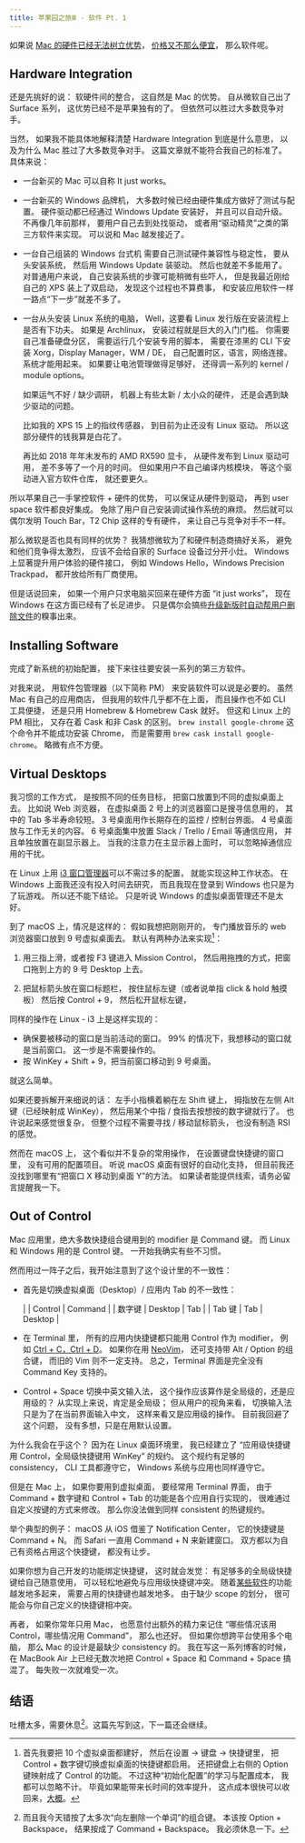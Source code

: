 ```yaml
---
title: 苹果园之旅Ⅲ - 软件 Pt. 1
---
```


如果说 [Mac 的硬件已经无法树立优势][mac-hardware]，
[价格又不那么便宜][mac-price]，
那么软件呢。

[mac-hardware]: /post/tour-in-apple-garden-hardware.html
[mac-price]: /post/tour-in-apple-garden-apple-tax.html

## Hardware Integration

还是先挑好的说：
软硬件间的整合，
这自然是 Mac 的优势。
自从微软自己出了 Surface 系列，
这优势已经不是苹果独有的了。
但依然可以胜过大多数竞争对手。

当然，
如果我不能具体地解释清楚
Hardware Integration 到底是什么意思，
以及为什么 Mac 胜过了大多数竞争对手。
这篇文章就不能符合我自己的标准了。
具体来说：

* 一台新买的 Mac 可以自称 It just works。

* 一台新买的 Windows 品牌机，
  大多数时候已经由硬件集成方做好了测试与配置。
  硬件驱动都已经通过 Windows Update 安装好，
  并且可以自动升级。
  不再像几年前那样，
  要用户自己去到处找驱动，
  或者用“驱动精灵”之类的第三方软件来实现。
  可以说和 Mac 越发接近了。

* 一台自己组装的 Windows 台式机
  需要自己测试硬件兼容性与稳定性，
  要从头安装系统，
  然后用 Windows Update 装驱动。
  然后也就差不多能用了。
  对普通用户来说，
  自己安装系统的步骤可能稍微有些吓人，
  但是我最近刚给自己的 XPS 装上了双启动，
  发现这个过程也不算费事，
  和安装应用软件一样一路点“下一步”就差不多了。

* 一台从头安装 Linux 系统的电脑，
  Well，这要看 Linux 发行版在安装流程上是否有下功夫。
  如果是 Archlinux，
  安装过程就是巨大的入门门槛。
  你需要自己准备硬盘分区，
  需要运行几个安装专用的脚本，
  需要在漆黑的 CLI 下安装 Xorg，Display Manager，WM / DE，
  自己配置时区，语言，网络连接。
  系统才能用起来。
  如果要让电池管理做得足够好，
  还得调一系列的 kernel / module options。

  如果运气不好 / 缺少调研，
  机器上有些太新 / 太小众的硬件，
  还是会遇到缺少驱动的问题。

  比如我的 XPS 15 上的指纹传感器，
  到目前为止还没有 Linux 驱动。
  所以这部分硬件的钱我算是白花了。

  再比如 2018 年年末发布的 AMD RX590 显卡，
  从硬件发布到 Linux 驱动可用，
  差不多等了一个月的时间。
  但如果用户不自己编译内核模块，
  等这个驱动进入官方软件仓库，
  就还要更久。

所以苹果自己一手掌控软件 + 硬件的优势，
可以保证从硬件到驱动，
再到 user space 软件都良好集成。
免除了用户自己安装调试操作系统的麻烦。
然后就可以偶尔发明 Touch Bar，T2 Chip 这样的专有硬件，
来让自己与竞争对手不一样。

那么微软是否也具有同样的优势？
我猜想微软为了和硬件制造商搞好关系，
避免和他们竞争得太激烈，
应该不会给自家的 Surface 设备过分开小灶。
Windows 上显著提升用户体验的硬件接口，
例如 Windows Hello，Windows Precision Trackpad，
都开放给所有厂商使用。

但是话说回来，
如果一个用户只求电脑买回来在硬件方面 “it just works”，
现在 Windows 在这方面已经有了长足进步。
只是偶尔会搞些[升级新版时自动帮用户删除文件][win-bad-update]的糗事出来。

[win-bad-update]: https://betanews.com/2018/10/04/windows-10-october-2018-update-deleting-documents-photos-and-other-user-files/

## Installing Software

完成了新系统的初始配置，
接下来往往要安装一系列的第三方软件。

对我来说，
用软件包管理器（以下简称 PM）
来安装软件可以说是必要的。
虽然 Mac 有自己的应用商店，
但我用的软件几乎都不在上面，
而且操作也不如 CLI 工具便捷，
还是只用 Homebrew & Homebrew Cask 就好。
但这和 Linux 上的 PM 相比，
又存在着 Cask 和非 Cask 的区别。
`brew install google-chrome` 这个命令并不能成功安装 Chrome，
而是需要用 `brew cask install google-chrome`。
略微有点不方便。

## Virtual Desktops

我习惯的工作方式，
是按照不同的任务目标，
把窗口放置到不同的虚拟桌面上去。
比如说 Web 浏览器，
在虚拟桌面 2 号上的浏览器窗口是搜寻信息用的，
其中的 Tab 多半寿命较短。
3 号桌面用作长期存在的监控 / 控制台界面。
4 号桌面放与工作无关的内容。
6 号桌面集中放置 Slack / Trello / Email 等通信应用，
并且单独放置在副显示器上。
当我的注意力在主显示器上面时，
可以忽略掉通信应用的干扰。

在 Linux 上用 [i3 窗口管理器][i3wm]可以不需过多的配置，
就能实现这种工作状态。
在 Windows 上面我还没有投入时间去研究，
而且我现在登录到 Windows 也只是为了玩游戏。
所以还不能下结论。
只是听说 Windows 的虚拟桌面管理还不是太好。

[i3wm]: https://i3wm.org

到了 macOS 上，情况是这样的：
假如我想把刚刚开的，
专门播放音乐的 web 浏览器窗口放到 9 号虚拟桌面去。
默认有两种办法来实现[^desktops]：

[^desktops]: 首先我要把 10 个虚拟桌面都建好，
    然后在设置 -> 键盘 -> 快捷键里，
    把 Control + 数字键切换虚拟桌面的快捷键都启用。
    还把键盘上右侧的 Option 键映射成了 Control 的功能。
    不过这种“初始化配置”的学习与配置成本，
    我都可以忽略不计。
    毕竟如果能带来长时间的效率提升，
    这点成本很快可以收回来，[大概][xkcd-cost]。

[xkcd-cost]: https://xkcd.com/1205/

1. 用三指上滑，或者按 F3 键进入 Mission Control，
    然后用拖拽的方式，把窗口拖到上方的 9 号 Desktop 上去。

2. 把鼠标箭头放在窗口标题栏，
    按住鼠标左键（或者说单指 click & hold 触摸板）
    然后按 Control + 9，
    然后松开鼠标左键，

同样的操作在 Linux - i3 上是这样实现的：

* 确保要被移动的窗口是当前活动的窗口。
  99% 的情况下，我想移动的窗口就是当前窗口。
  这一步是不需要操作的。
* 按 WinKey + Shift + 9，把当前窗口移动到 9 号桌面。

就这么简单。

如果还要拆解开来细说的话：
左手小指横着躺在左 Shift 键上，
拇指放在左侧 Alt 键（已经映射成 WinKey），
然后用某个中指 / 食指去按想按的数字键就行了。
也许说起来感觉很复杂，
但整个过程不需要寻找 / 移动鼠标箭头，
也没有制造 RSI 的感觉。

然而在 macOS 上，
这个看似并不复杂的常用操作，
在设置键盘快捷键的窗口里，
没有可用的配置项目。
听说 macOS 桌面有很好的自动化支持，
但目前我还没找到哪里有“把窗口 X 移动到桌面 Y”的方法。
如果读者能提供线索，请务必留言提醒我一下。

## Out of Control

Mac 应用里，绝大多数快捷组合键用到的 modifier 是 Command 键。
而 Linux 和 Windows 用的是 Control 键。
一开始我确实有些不习惯。

然而用过一阵子之后，我开始注意到了这个设计里的不一致性：

* 首先是切换虚拟桌面（Desktop）/ 应用内 Tab 的不一致性：

  | | Control | Command |
  | 数字键 | Desktop | Tab |
  | Tab 键 | Tab | Desktop |

* 在 Terminal 里，
  所有的应用内快捷键都只能用 Control 作为 modifier，
  例如 [Ctrl + C，Ctrl + D](https://www.douban.com/note/693893123/)。
  如果你在用 [NeoVim]，
  还可支持带 Alt / Option 的组合键，
  而旧的 Vim 则不一定支持。
  总之，Terminal 界面是完全没有 Command Key 支持的。

[NeoVim]: https://neovim.io/

* Control + Space 切换中英文输入法，
  这个操作应该算作是全局级的，还是应用级的？
  从实现上来说，肯定是全局级；
  但从用户的视角来看，
  切换输入法只是为了在当前界面输入中文，
  这样来看又是应用级的操作。
  目前我回避了这个问题，
  没有多想，只是在用默认设置。

为什么我会在乎这个？
因为在 Linux 桌面环境里，
我已经建立了
“应用级快捷键用 Control，全局级快捷键用 WinKey”
的规约。
这个规约有足够的 consistency，
CLI 工具都遵守它，
Windows 系统与应用也同样遵守它。

但是在 Mac 上，
如果你要用到虚拟桌面，
要经常用 Terminal 界面，
由于 Command + 数字键和 Control + Tab
的功能是各个应用自行实现的，
很难通过自定义按键的方式来修改。
那么你没法做到同样 consistent 的热键规约。

举个典型的例子：
macOS 从 iOS 借鉴了 Notification Center，
它的快捷键是 Command + N。
而 Safari 一直用 Command + N 来新建窗口。
双方都以为自己有资格占用这个快捷键，
都没有让步。

如果你想为自己开发的功能绑定快捷键，
这时就会发觉：
有足够多的全局级快捷键给自己随意使用，
可以轻松地避免与应用级快捷键冲突。
随着[某些软件](https://code.visualstudio.com)的功能越发地多起来，
需要占用的快捷键也越发地多。
由于缺少 scope 的划分，
很可能会与你自己定义的快捷键相冲突。

再者，
如果你常年只用 Mac，
也愿意付出额外的精力来记住
“哪些情况该用 Control，哪些情况用 Command”，
那么也还好。
但如果你想跨平台使用多个电脑，
那么 Mac 的设计是最缺少 consistency 的。
我在写这一系列博客的时候，
在 MacBook Air 上已经无数次地把 Control + Space
和 Command + Space 搞混了。
每失败一次就难受一次。

## 结语

吐槽太多，需要休息[^delete]。这篇先写到这，下一篇还会继续。

[^delete]: 而且我今天错按了太多次“向左删除一个单词”的组合键。
    本该按 Option + Backspace，
    结果按成了 Command + Backspace。
    我必须休息一下。



































































































